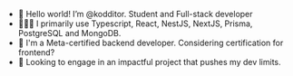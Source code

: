 - 👋 Hello world! I’m @kodditor. Student and Full-stack developer
- 👨🏾‍💻 I primarily use Typescript, React, NestJS, NextJS, Prisma, PostgreSQL and MongoDB.
- 🚀 I'm a Meta-certified backend developer. Considering certification for frontend?
- 🤝 Looking to engage in an impactful project that pushes my dev limits.
